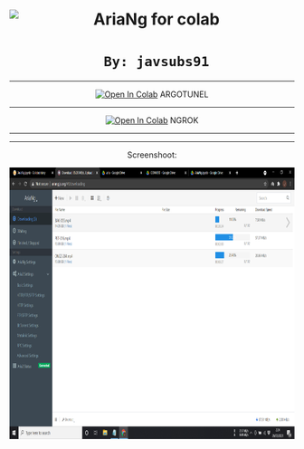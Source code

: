 <center><img src="https://raw.githubusercontent.com/mayswind/AriaNg-Native/master/assets/AriaNg.ico" height="80px" align="left"></a>

# <font size7>**AriaNg for colab**</font>


# `By: javsubs91`

---




<a href="https://colab.research.google.com/github/javsubs91/AriaNg/blob/main/AriaNg(ARGOTUNNEL).ipynb" target="_parent"><img src="https://colab.research.google.com/assets/colab-badge.svg" alt="Open In Colab"/></a> ARGOTUNEL

---

<a href="https://colab.research.google.com/github/javsubs91/AriaNg/blob/main/AriaNg(ngrok).ipynb" target="_parent"><img src="https://colab.research.google.com/assets/colab-badge.svg" alt="Open In Colab"/></a> NGROK



---
---





Screenshoot:


<img src="https://github.com/javsubs91/AriaNg/blob/main/Screenshot%20(349).png?raw=true" height="480px" align="left"></a>
